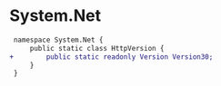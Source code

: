 # System.Net

``` diff
 namespace System.Net {
     public static class HttpVersion {
+        public static readonly Version Version30;
     }
 }
```
